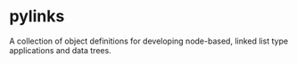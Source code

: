 # pylinks
A collection of object definitions for developing node-based, linked list type applications and data trees.

